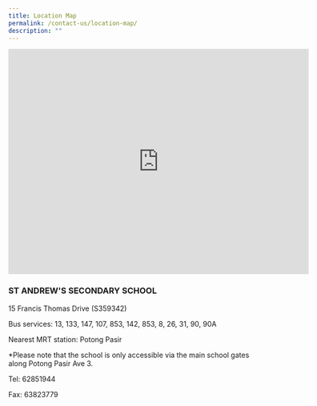 ```yaml
---
title: Location Map
permalink: /contact-us/location-map/
description: ""
---
```

<iframe loading="lazy" allowfullscreen="" style="border:0;" height="450" width="600" src="https://www.google.com/maps/embed?pb=!1m18!1m12!1m3!1d3988.741274977913!2d103.86382221473917!3d1.3313364990289926!2m3!1f0!2f0!3f0!3m2!1i1024!2i768!4f13.1!3m3!1m2!1s0x31da177f33542353%3A0xd4ff36ecc9ab09c7!2sSt%20Andrew's%20Secondary%20School!5e0!3m2!1sen!2ssg!4v1663219443934!5m2!1sen!2ssg"></iframe>

### ST ANDREW'S SECONDARY SCHOOL

15 Francis Thomas Drive (S359342)

  
Bus services:&nbsp;13, 133, 147, 107, 853, 142, 853, 8, 26, 31, 90, 90A

  

Nearest MRT station: Potong Pasir&nbsp;

  

\*Please note that the school is only accessible via the main school gates along Potong Pasir Ave 3.

  

Tel: 62851944

Fax: 63823779